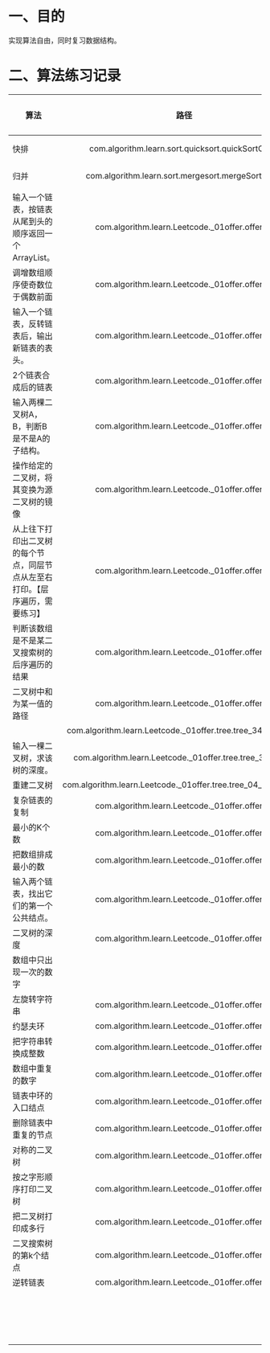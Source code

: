 # 一、目的

实现算法自由，同时复习数据结构。



# 二、算法练习记录

| 算法                                                         |                             路径                             | 日期                  | 总次数 | 备注                                 |
| ------------------------------------------------------------ | :----------------------------------------------------------: | --------------------- | ------ | ------------------------------------ |
| 快排                                                         |      com.algorithm.learn.sort.quicksort.quickSortClass       | 20211130_1,20220216_2 | 2      | 竟然忘了，需要复习                   |
| 归并                                                         |      com.algorithm.learn.sort.mergesort.mergeSortClass       | 20211130_1,20220216_2 | 2      | 思路记着，需要复习                   |
| 输入一个链表，按链表从尾到头的顺序返回一个ArrayList。        |        com.algorithm.learn.Leetcode._01offer.offer03         | 20211130_1            | 1      | 递归、栈                             |
| 调增数组顺序使奇数位于偶数前面                               |        com.algorithm.learn.Leetcode._01offer.offer13         | 20211130_1            | 1      | 难写，细节多练习                     |
| 输入一个链表，反转链表后，输出新链表的表头。                 |        com.algorithm.learn.Leetcode._01offer.offer15         | 20211201_1            | 1      |                                      |
| 2个链表合成后的链表                                          |        com.algorithm.learn.Leetcode._01offer.offer16         | 20211201_1            | 1      |                                      |
| 输入两棵二叉树A，B，判断B是不是A的子结构。                   |        com.algorithm.learn.Leetcode._01offer.offer17         | 20211201_1            | 1      |                                      |
| 操作给定的二叉树，将其变换为源二叉树的镜像                   |        com.algorithm.learn.Leetcode._01offer.offer18         | 20211201_1            | 1      |                                      |
| 从上往下打印出二叉树的每个节点，同层节点从左至右打印。【层序遍历，需要练习】 |        com.algorithm.learn.Leetcode._01offer.offer22         | 20211201_1            | 1      |                                      |
| 判断该数组是不是某二叉搜索树的后序遍历的结果                 |        com.algorithm.learn.Leetcode._01offer.offer23         | 20211201_1            | 1      |                                      |
| 二叉树中和为某一值的路径                                     |        com.algorithm.learn.Leetcode._01offer.offer24         | 20211201_1            | 1      | 这个是之前面试kyline的第三道算法题目 |
|                                                              | com.algorithm.learn.Leetcode._01offer.tree.tree_34_find_path | 20211201_1            | 1      | 有思维图解                           |
| 输入一棵二叉树，求该树的深度。                               |   com.algorithm.learn.Leetcode._01offer.tree.tree_38_depth   | 20211201_1            | 1      | 【测试通过】                         |
| 重建二叉树                                                   | com.algorithm.learn.Leetcode._01offer.tree.tree_04_reconstruct | 20211201_1            | 1      | 【课手写】                           |
| 复杂链表的复制                                               |        com.algorithm.learn.Leetcode._01offer.offer25         | 20211202_1            | 1      |                                      |
| 最小的K个数                                                  |        com.algorithm.learn.Leetcode._01offer.offer29         | 20211202_1            | 1      | 【优先队列】                         |
| 把数组排成最小的数                                           |        com.algorithm.learn.Leetcode._01offer.offer32         | 20211202_1            | 1      | Collections.sort                     |
| 输入两个链表，找出它们的第一个公共结点。                     |        com.algorithm.learn.Leetcode._01offer.offer36         | 20211202_1            | 1      |                                      |
| 二叉树的深度                                                 |        com.algorithm.learn.Leetcode._01offer.offer38         | 20211202_1            | 1      | 非递归-层序遍历【*】                 |
| 数组中只出现一次的数字                                       |                                                              |                       |        |                                      |
| 左旋转字符串                                                 |        com.algorithm.learn.Leetcode._01offer.offer43         | 20211202_1            | 1      | 两种方法                             |
| 约瑟夫环                                                     |        com.algorithm.learn.Leetcode._01offer.offer46         | 20211202_1            | 1      |                                      |
| 把字符串转换成整数                                           |        com.algorithm.learn.Leetcode._01offer.offer49         | ======                |        |                                      |
| 数组中重复的数字                                             |        com.algorithm.learn.Leetcode._01offer.offer50         | 20211202_1            | 1      |                                      |
| 链表中环的入口结点                                           |        com.algorithm.learn.Leetcode._01offer.offer55         | 20211202_1            | 1      | [没有理解逻辑]                       |
| 删除链表中重复的节点                                         |        com.algorithm.learn.Leetcode._01offer.offer56         | 20211202_1            | 1      |                                      |
| 对称的二叉树                                                 |        com.algorithm.learn.Leetcode._01offer.offer58         | 20211202_1            | 1      | 【***】                              |
| 按之字形顺序打印二叉树                                       |        com.algorithm.learn.Leetcode._01offer.offer59         | 20211202_1            | 1      | 【***】够爽                          |
| 把二叉树打印成多行                                           |        com.algorithm.learn.Leetcode._01offer.offer60         | 20211202_1            | 1      |                                      |
| 二叉搜索树的第k个结点                                        |        com.algorithm.learn.Leetcode._01offer.offer62         | 20211202_1            | 1      | [中序遍历]                           |
| 逆转链表                                                     |        com.algorithm.learn.Leetcode._01offer.offer15         | 20220216_1            | 1      |                                      |
|                                                              |                                                              |                       |        |                                      |
|                                                              |                                                              |                       |        |                                      |
|                                                              |                                                              |                       |        |                                      |
|                                                              |                                                              |                       |        |                                      |
|                                                              |                                                              |                       |        |                                      |
|                                                              |                                                              |                       |        |                                      |
|                                                              |                                                              |                       |        |                                      |
|                                                              |                                                              |                       |        |                                      |
|                                                              |                                                              |                       |        |                                      |
|                                                              |                                                              |                       |        |                                      |
|                                                              |                                                              |                       |        |                                      |
|                                                              |                                                              |                       |        |                                      |
|                                                              |                                                              |                       |        |                                      |
|                                                              |                                                              |                       |        |                                      |
|                                                              |                                                              |                       |        |                                      |
|                                                              |                                                              |                       |        |                                      |
|                                                              |                                                              |                       |        |                                      |
|                                                              |                                                              |                       |        |                                      |

